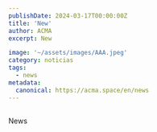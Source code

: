 ```yaml
---
publishDate: 2024-03-17T00:00:00Z
title: 'New'
author: ACMA
excerpt: New

image: '~/assets/images/AAA.jpeg'
category: noticias
tags:
  - news
metadata:
  canonical: https://acma.space/en/news
---
```


## 
News








